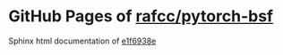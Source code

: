 GitHub Pages of [rafcc/pytorch-bsf](https://github.com/rafcc/pytorch-bsf.git)
===
Sphinx html documentation of [e1f6938e](https://github.com/rafcc/pytorch-bsf/tree/e1f6938e40b322050f6ed351ab1fb894153d86f1)
